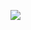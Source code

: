 ![](https://bat.bing.com/action/0?ti=56018282&Ver=2&mid=d5f3344e-fc7b-48c6-acb6-c5fe2c5ce3aa&sid=201ffde0635411ee902411d77b750559&vid=20202bf0635411ee9ac03f2e618b0b9f&vids=0&msclkid=N&pi=0&lg=en-US&sw=800&sh=600&sc=24&nwd=1&tl=Shortform%20%7C%20American%20Prometheus&p=https%3A%2F%2Fwww.shortform.com%2Fapp%2Fbook%2Famerican-prometheus%2Fexercise-assess-oppenheimers-views-and-influence&r=&lt=293&evt=pageLoad&sv=1&rn=584982)
